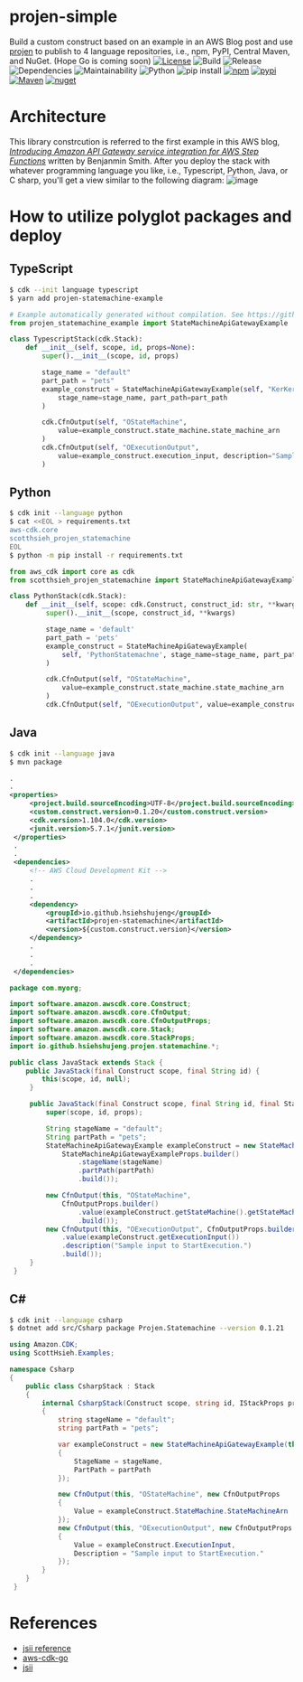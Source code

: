# projen-simple

Build a custom construct based on an example in an AWS Blog post and use [projen](https://github.com/projen/projen) to publish to 4 language repositories, i.e., npm, PyPI, Central Maven, and NuGet.
(Hope Go is coming soon)
[![License](https://img.shields.io/badge/License-Apache%202.0-green)](https://opensource.org/licenses/Apache-2.0)
![Build](https://github.com/HsiehShuJeng/projen-simple/actions/workflows/build.yml/badge.svg) ![Release](https://github.com/HsiehShuJeng/projen-simple/workflows/Release/badge.svg)
![Dependencies](https://david-dm.org/HsiehShuJeng/projen-simple.svg) ![Maintainability](https://api.codeclimate.com/v1/badges/233d6164cc263400b9e5/maintainability)
![Python](https://img.shields.io/pypi/pyversions/scotthsieh_projen_statemachine) ![pip install](https://img.shields.io/badge/pip%20install-scotthsieh__projen__statemachine-blue)
[![npm](https://img.shields.io/npm/v/projen-statemachine-example)](https://www.npmjs.com/package/projen-statemachine-example) [![pypi](https://img.shields.io/pypi/v/scotthsieh_projen_statemachine)](https://pypi.org/project/scotthsieh-projen-statemachine/) [![Maven](https://img.shields.io/maven-central/v/io.github.hsiehshujeng/projen-statemachine)](https://search.maven.org/artifact/io.github.hsiehshujeng/projen-statemachine) [![nuget](https://img.shields.io/nuget/v/Projen.Statemachine)](https://www.nuget.org/packages/Projen.Statemachine/)

# Architecture

This library constrcution is referred to the first example in this AWS blog, [*Introducing Amazon API Gateway service integration for AWS Step Functions*](https://aws.amazon.com/tw/blogs/compute/introducing-amazon-api-gateway-service-integration-for-aws-step-functions/) written by Benjanmin Smith. After you deploy the stack with whatever programming language you like, i.e., Typescript, Python, Java, or C sharp, you'll get a view similar to the following diagram:
![image](images/designer_view.png)

# How to utilize polyglot packages and deploy

## TypeScript

```bash
$ cdk --init language typescript
$ yarn add projen-statemachine-example
```

```python
# Example automatically generated without compilation. See https://github.com/aws/jsii/issues/826
from projen_statemachine_example import StateMachineApiGatewayExample

class TypescriptStack(cdk.Stack):
    def __init__(self, scope, id, props=None):
        super().__init__(scope, id, props)

        stage_name = "default"
        part_path = "pets"
        example_construct = StateMachineApiGatewayExample(self, "KerKer",
            stage_name=stage_name, part_path=part_path
        )

        cdk.CfnOutput(self, "OStateMachine",
            value=example_construct.state_machine.state_machine_arn
        )
        cdk.CfnOutput(self, "OExecutionOutput",
            value=example_construct.execution_input, description="Sample input to StartExecution."
        )
```

## Python

```bash
$ cdk init --language python
$ cat <<EOL > requirements.txt
aws-cdk.core
scotthsieh_projen_statemachine
EOL
$ python -m pip install -r requirements.txt
```

```python
from aws_cdk import core as cdk
from scotthsieh_projen_statemachine import StateMachineApiGatewayExample

class PythonStack(cdk.Stack):
    def __init__(self, scope: cdk.Construct, construct_id: str, **kwargs) -> None:
         super().__init__(scope, construct_id, **kwargs)

         stage_name = 'default'
         part_path = 'pets'
         example_construct = StateMachineApiGatewayExample(
             self, 'PythonStatemachne', stage_name=stage_name, part_path=part_path,
         )

         cdk.CfnOutput(self, "OStateMachine",
             value=example_construct.state_machine.state_machine_arn
         )
         cdk.CfnOutput(self, "OExecutionOutput", value=example_construct.execution_input, description="Sample input to StartExecution.")
```

## Java

```bash
$ cdk init --language java
$ mvn package
```

```xml
.
.
<properties>
     <project.build.sourceEncoding>UTF-8</project.build.sourceEncoding>
     <custom.construct.version>0.1.20</custom.construct.version>
     <cdk.version>1.104.0</cdk.version>
     <junit.version>5.7.1</junit.version>
 </properties>
 .
 .
 <dependencies>
     <!-- AWS Cloud Development Kit -->
     .
     .
     .
     <dependency>
         <groupId>io.github.hsiehshujeng</groupId>
         <artifactId>projen-statemachine</artifactId>
         <version>${custom.construct.version}</version>
     </dependency>
     .
     .
     .
 </dependencies>
```

```java
package com.myorg;

import software.amazon.awscdk.core.Construct;
import software.amazon.awscdk.core.CfnOutput;
import software.amazon.awscdk.core.CfnOutputProps;
import software.amazon.awscdk.core.Stack;
import software.amazon.awscdk.core.StackProps;
import io.github.hsiehshujeng.projen.statemachine.*;

public class JavaStack extends Stack {
    public JavaStack(final Construct scope, final String id) {
        this(scope, id, null);
     }

     public JavaStack(final Construct scope, final String id, final StackProps props) {
         super(scope, id, props);

         String stageName = "default";
         String partPath = "pets";
         StateMachineApiGatewayExample exampleConstruct = new StateMachineApiGatewayExample(this, "KerKer",
             StateMachineApiGatewayExampleProps.builder()
                 .stageName(stageName)
                 .partPath(partPath)
                 .build());

         new CfnOutput(this, "OStateMachine",
             CfnOutputProps.builder()
                 .value(exampleConstruct.getStateMachine().getStateMachineArn())
                 .build());
         new CfnOutput(this, "OExecutionOutput", CfnOutputProps.builder()
             .value(exampleConstruct.getExecutionInput())
             .description("Sample input to StartExecution.")
             .build());
     }
 }
```

## C#

```bash
$ cdk init --language csharp
$ dotnet add src/Csharp package Projen.Statemachine --version 0.1.21
```

```cs
using Amazon.CDK;
using ScottHsieh.Examples;

namespace Csharp
{
    public class CsharpStack : Stack
    {
        internal CsharpStack(Construct scope, string id, IStackProps props = null) : base(scope, id, props)
        {
            string stageName = "default";
            string partPath = "pets";

            var exampleConstruct = new StateMachineApiGatewayExample(this, "KerKer", new StateMachineApiGatewayExampleProps
            {
                StageName = stageName,
                PartPath = partPath
            });

            new CfnOutput(this, "OStateMachine", new CfnOutputProps
            {
                Value = exampleConstruct.StateMachine.StateMachineArn
            });
            new CfnOutput(this, "OExecutionOutput", new CfnOutputProps
            {
                Value = exampleConstruct.ExecutionInput,
                Description = "Sample input to StartExecution."
            });
        }
    }
 }
```

# References

* [jsii reference](https://github.com/cdklabs/jsii-release)
* [aws-cdk-go](https://github.com/aws/aws-cdk-go)
* [jsii](https://github.com/aws/jsii)
